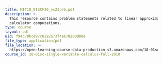 ```yaml
---
title: MIT18_01SCF10_ex23prb.pdf
description: >-
  This resource contains problem statements related to linear approximation to
  calculator computations.
type: course
layout: pdf
uid: f94c79bce97c8292a73f4a678200d80e
file_type: application/pdf
file_location: >-
  https://open-learning-course-data-production.s3.amazonaws.com/18-01sc-single-variable-calculus-fall-2010/f94c79bce97c8292a73f4a678200d80e_MIT18_01SCF10_ex23prb.pdf
course_id: 18-01sc-single-variable-calculus-fall-2010
---
```


